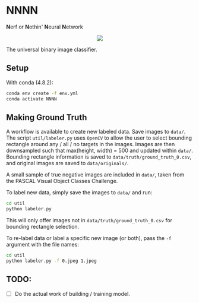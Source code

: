 # NNNN
**N**erf or **N**othin' **N**eural **N**etwork

<p align="center"> 
<img src="https://i.imgur.com/MFjRp4F.png">
</p>

The universal binary image classifier.

## Setup

With conda (4.8.2):
```bash
conda env create -f env.yml
conda activate NNNN
```

## Making Ground Truth


A workflow is available to create new labeled data. Save images to `data/`. The script `util/labeler.py` uses `OpenCV` to allow the user to select bounding rectangle around any / all / no targets in the images. Images are then downsampled such that max(height, width) = 500 and updated within `data/`. Bounding rectangle information is saved to `data/truth/ground_truth_0.csv`, and original images are saved to `data/originals/`.

A small sample of true negative images are included in `data/`, taken from the PASCAL Visual Object Classes Challenge.

To label new data, simply save the images to `data/` and run:

```bash
cd util
python labeler.py
```

This will only offer images not in `data/truth/ground_truth_0.csv` for bounding rectangle selection.

To re-label data or label a specific new image (or both), pass the `-f` argument with the file names:

```bash
cd util
python labeler.py -f 0.jpeg 1.jpeg
```

## TODO:

- [ ] Do the actual work of building / training model.
